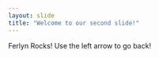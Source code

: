 ```yaml
---
layout: slide
title: "Welcome to our second slide!"
---
```

Ferlyn Rocks!
Use the left arrow to go back!
